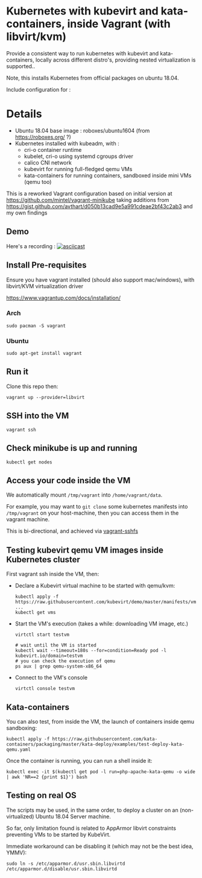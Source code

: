 # Kubernetes with kubevirt and kata-containers, inside Vagrant (with libvirt/kvm)

Provide a consistent way to run kubernetes with kubevirt and
kata-containers, locally across different distro's, providing nested virtualization is supported..

Note, this installs Kubernetes from official packages on ubuntu 18.04.

Include configuration for :

# Details
- Ubuntu 18.04 base image : roboxes/ubuntu1604 (from https://roboxes.org/ ?)
- Kubernetes installed with kubeadm, with :
  - cri-o container runtime
  - kubelet, cri-o using systemd cgroups driver
  - calico CNI network
  - kubevirt for running full-fledged qemu VMs
  - kata-containers for running containers, sandboxed inside mini VMs
    (qemu too)

This is a reworked Vagrant configuration based on initial version at https://github.com/mintel/vagrant-minikube taking additions from https://gist.github.com/avthart/d050b13cad9e5a991cdeae2bf43c2ab3 and my own findings

## Demo

Here's a recording :
[![asciicast](https://asciinema.org/a/243325.png)](https://asciinema.org/a/14)

## Install Pre-requisites

Ensure you have vagrant installed (should also support mac/windows), with libvirt/KVM virtualization driver

https://www.vagrantup.com/docs/installation/

### Arch
```
sudo pacman -S vagrant
```

### Ubuntu
```
sudo apt-get install vagrant
```

## Run it

Clone this repo then:

```
vagrant up --provider=libvirt
```

## SSH into the VM
```
vagrant ssh
```

## Check minikube is up and running

```
kubectl get nodes
```

## Access your code inside the VM

We automatically mount `/tmp/vagrant` into `/home/vagrant/data`.

For example, you may want to `git clone` some kubernetes manifests into `/tmp/vagrant` on your host-machine, then you can access them in the vagrant machine.

This is bi-directional, and achieved via [vagrant-sshfs](https://github.com/dustymabe/vagrant-sshfs)

## Testing kubevirt qemu VM images inside Kubernetes cluster

First vagrant ssh inside the VM, then: 

- Declare a Kubevirt virtual machine to be started with qemu/kvm:
  ```
  kubectl apply -f https://raw.githubusercontent.com/kubevirt/demo/master/manifests/vm.yaml
  ...
  kubectl get vms
  ```

- Start the VM's execution (takes a while: downloading VM image, etc.)
  ```
  virtctl start testvm
  
  # wait until the VM is started
  kubectl wait --timeout=180s --for=condition=Ready pod -l kubevirt.io/domain=testvm
  # you can check the execution of qemu
  ps aux | grep qemu-system-x86_64
  ```

- Connect to the VM's console
  ```
  virtctl console testvm
  ```

## Kata-containers

You can also test, from inside the VM, the launch of containers inside
qemu sandboxing:
```
kubectl apply -f https://raw.githubusercontent.com/kata-containers/packaging/master/kata-deploy/examples/test-deploy-kata-qemu.yaml
```

Once the container is running, you can run a shell inside it:
```
kubectl exec -it $(kubectl get pod -l run=php-apache-kata-qemu -o wide | awk 'NR==2 {print $1}') bash
```

## Testing on real OS

The scripts may be used, in the same order, to deploy a cluster on an (non-virtualized)
Ubuntu 18.04 Server machine.

So far, only limitation found is related to AppArmor libvirt constraints preventing VMs to be
started by KubeVirt.

Immediate workaround can be disabling it (which may not be the best
idea, YMMV):
```
sudo ln -s /etc/apparmor.d/usr.sbin.libvirtd /etc/apparmor.d/disable/usr.sbin.libvirtd
```
